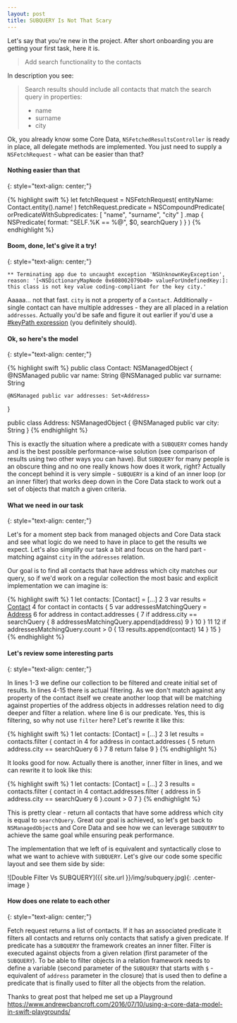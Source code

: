```yaml
---
layout: post
title: SUBQUERY Is Not That Scary
---
```


Let's say that you're new in the project. After short onboarding you are getting your first task, here it is.

> Add search functionality to the contacts

In description you see:

> Search results should include all contacts that match the search query in properties:
>  - name
>  - surname
>  - city

Ok, you already know some Core Data, `NSFetchedResultsController` is ready in place, all delegate methods are implemented. You just need to supply a `NSFetchRequest` - what can be easier than that?

#### Nothing easier than that
{: style="text-align: center;"}

{% highlight swift %}
let fetchRequest = NSFetchRequest<Contact>(
    entityName: Contact.entity().name!
)
fetchRequest.predicate = NSCompoundPredicate(
    orPredicateWithSubpredicates: [
        "name",
        "surname",
        "city"
        ]
        .map {
            NSPredicate(
                format: "SELF.%K == %@",
                $0,
                searchQuery
            )
        }
)
{% endhighlight %}

#### Boom, done, let's give it a try!
{: style="text-align: center;"}

`** Terminating app due to uncaught exception 'NSUnknownKeyException', reason: '[<NSDictionaryMapNode 0x608002079b40> valueForUndefinedKey:]: this class is not key value coding-compliant for the key city.'`

Aaaaa... not that fast. `city` is not a property of a `Contact`. Additionally - single contact can have multiple addresses - they are all placed in a relation `addresses`. Actually you'd be safe and figure it out earlier if you'd use a [#keyPath expression](https://medium.com/the-traveled-ios-developers-guide/swift-3-keypath-7a3cf41e603e) (you definitely should).

#### Ok, so here's the model
{: style="text-align: center;"}

{% highlight swift %}
public class Contact: NSManagedObject {
    @NSManaged public var name: String
    @NSManaged public var surname: String

    @NSManaged public var addresses: Set<Address>
}

public class Address: NSManagedObject {
    @NSManaged public var city: String
}
{% endhighlight %}

This is exactly the situation where a predicate with a `SUBQUERY` comes handy and is the best possible performance-wise solution (see comparison of results using two other ways you can have). But `SUBQUERY` for many people is an obscure thing and no one really knows how does it work, right? Actually the concept behind it is very simple - `SUBQUERY` is a kind of an inner loop (or an inner filter) that works deep down in the Core Data stack to work out a set of objects that match a given criteria.

#### What we need in our task
{: style="text-align: center;"}

Let's for a moment step back from managed objects and Core Data stack and see what logic do we need to have in place to get the results we expect. Let's also simplify our task a bit and focus on the hard part - matching against `city` in the `addresses` relation.

Our goal is to find all contacts that have address which city matches our query, so if we'd work on a regular collection the most basic and explicit implementation we can imagine is:

{% highlight swift %}
1  let contacts: [Contact] = [...]
2
3  var results = [Contact]()
4  for contact in contacts {
5      var addressesMatchingQuery = [Address]()
6      for address in contact.addresses {
7          if address.city == searchQuery {
8              addressesMatchingQuery.append(address)
9          }
10     }
11
12     if addressesMatchingQuery.count > 0 {
13         results.append(contact)
14     }
15 }
{% endhighlight %}

#### Let's review some interesting parts
{: style="text-align: center;"}

In lines 1-3 we define our collection to be filtered and create initial set of results. In lines 4-15 there is actual filtering. As we don't match against any property of the contact itself we create another loop that will be matching against properties of the address objects in addresses relation need to dig deeper and filter a relation. where line 6 is our predicate. Yes, this is filtering, so why not use `filter` here? Let's rewrite it like this:

{% highlight swift %}
1 let contacts: [Contact] = [...]
2
3 let results = contacts.filter { contact in
4     for address in contact.addresses {
5         return address.city == searchQuery
6     }
7
8     return false
9 }
{% endhighlight %}

It looks good for now. Actually there is another, inner filter in lines, and we can rewrite it to look like this:

{% highlight swift %}
1 let contacts: [Contact] = [...]
2
3 results = contacts.filter { contact in
4     contact.addresses.filter { address in
5         address.city == searchQuery
6     }.count > 0
7 }
{% endhighlight %}

This is pretty clear - return all contacts that have some address which city is equal to `searchQuery`. Great our goal is achieved, so let's get back to `NSManagedObject`s and Core Data and see how we can leverage `SUBQUERY` to achieve the same goal while ensuring peak performance.

The implementation that we left of is equivalent and syntactically close to what we want to achieve with `SUBQUERY`. Let's give our code some specific layout and see them side by side:

![Double Filter Vs SUBQUERY]({{ site.url }}/img/subquery.jpg){: .center-image }

#### How does one relate to each other
{: style="text-align: center;"}

Fetch request returns a list of contacts. If it has an associated predicate it filters all contacts and returns only contacts that satisfy a given predicate. If predicate has a `SUBQUERY` the framework creates an inner filter. Filter is executed against objects from a given relation (first parameter of the `SUBQUERY`). To be able to filter objects in a relation framework needs to define a variable (second parameter of the `SUBQUERY` that starts with `$` - equivalent of `address` parameter in the closure) that is used then to define a predicate that is finally used to filter all the objects from the relation.

Thanks to great post that helped me set up a Playground https://www.andrewcbancroft.com/2016/07/10/using-a-core-data-model-in-swift-playgrounds/
